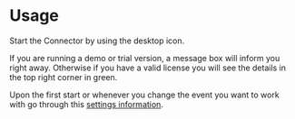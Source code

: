 # Usage

Start the Connector by using the desktop icon.

If you are running a demo or trial version, a message box will inform you right away. Otherwise if you have a valid license you will see the details in the top right corner in green. 

Upon the first start or whenever you change the event you want to work with go through this [settings information](configuration.md).

